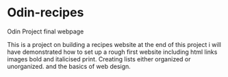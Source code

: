 # Odin-recipes
Odin Project final webpage

This is a project on building a recipes website
at the end of this project i will have demonstrated how to set up a rough first website including html links images bold and italicised print. Creating lists either organized or unorganized. and the basics of web design.
